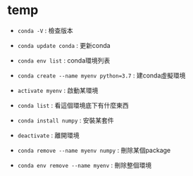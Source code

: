 # temp

* ```conda -V``` : 檢查版本
* ```conda update conda``` : 更新conda
* ```conda env list``` : conda環境列表
* ```conda create --name myenv python=3.7``` : 建conda虛擬環境

* ```activate myenv``` : 啟動某環境
* ```conda list``` : 看這個環境底下有什麼東西
* ```conda install numpy``` : 安裝某套件
* ```deactivate``` : 離開環境

* ```conda remove --name myenv numpy``` : 刪除某個package
* ```conda env remove --name myenv``` : 刪除整個環境
